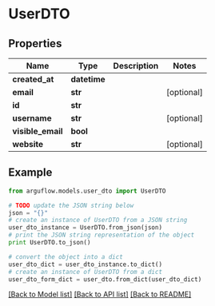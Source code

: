 # UserDTO


## Properties

Name | Type | Description | Notes
------------ | ------------- | ------------- | -------------
**created_at** | **datetime** |  | 
**email** | **str** |  | [optional] 
**id** | **str** |  | 
**username** | **str** |  | [optional] 
**visible_email** | **bool** |  | 
**website** | **str** |  | [optional] 

## Example

```python
from arguflow.models.user_dto import UserDTO

# TODO update the JSON string below
json = "{}"
# create an instance of UserDTO from a JSON string
user_dto_instance = UserDTO.from_json(json)
# print the JSON string representation of the object
print UserDTO.to_json()

# convert the object into a dict
user_dto_dict = user_dto_instance.to_dict()
# create an instance of UserDTO from a dict
user_dto_form_dict = user_dto.from_dict(user_dto_dict)
```
[[Back to Model list]](../README.md#documentation-for-models) [[Back to API list]](../README.md#documentation-for-api-endpoints) [[Back to README]](../README.md)


